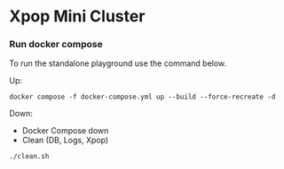 # Xpop Mini Cluster

### Run docker compose

To run the standalone playground use the command below.

Up:

`docker compose -f docker-compose.yml up --build --force-recreate -d`

Down:

- Docker Compose down
- Clean (DB, Logs, Xpop)

`./clean.sh`